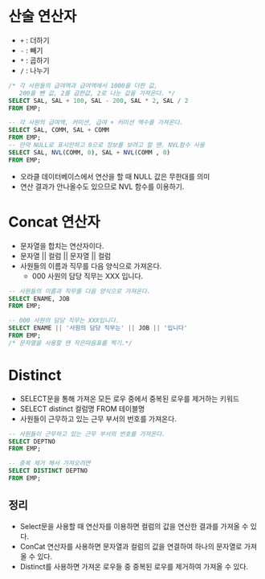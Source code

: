# 산술 연산자

- `+` : 더하기
- `-` : 빼기
- `*` : 곱하기
- `/` : 나누기

```SQL
/* 각 사원들의 급여액과 급여액에서 1000을 더한 값,
   200을 뺀 값, 2를 곱한값, 2로 나눈 값을 가져온다. */
SELECT SAL, SAL + 100, SAL - 200, SAL * 2, SAL / 2
FROM EMP;

-- 각 사원의 급여액, 커미션, 급여 + 커미션 액수를 가져온다.
SELECT SAL, COMM, SAL + COMM
FROM EMP;
-- 만약 NULL로 표시안하고 0으로 정보를 보려고 할 땐. NVL함수 사용
SELECT SAL, NVL(COMM, 0), SAL + NVL(COMM , 0)
FROM EMP;

```


- 오라클 데이터베이스에서 연산을 할 때 NULL 값은 무한대를 의미
- 연산 결과가 안나올수도 있으므로 NVL 함수를 이용하기.

# Concat 연산자

- 문자열을 합치는 연산자이다.
- 문자열 || 컬럼 || 문자열 || 컬럼
- 사원들의 이름과 직무를 다음 양식으로 가져온다.
  - 000 사원의 담당 직무는 XXX 입니다.

```SQL
-- 사원들의 이름과 직무를 다음 양식으로 가져온다.
SELECT ENAME, JOB
FROM EMP;

-- 000 사원의 담당 직무는 XXX입니다.
SELECT ENAME || '사원의 담당 직무는' || JOB || '입니다'
FROM EMP;
/* 문자열을 사용할 땐 작은따음표를 찍기.*/
```

# Distinct

- SELECT문을 통해 가져온 모든 로우 중에서 중복된 로우를 제거하는 키워드
- SELECT distinct 컬럼명 FROM 테이블명
- 사원들이 근무하고 있는 근무 부서의 번호를 가져온다.

```SQL
-- 사원들이 근무하고 있는 근무 부서의 번호를 가져온다.
SELECT DEPTNO
FROM EMP;

-- 중복 제거 해서 가져오려면
SELECT DISTINCT DEPTNO
FROM EMP;
```

## 정리

- Select문을 사용할 때 연산자를 이용하면 컬럼의 값을 연산한 결과를 가져올 수 있다.
- ConCat 연산자를 사용하면 문자열과 컬럼의 값을 연결하여 하나의 문자열로 가져올 수 있다.
- Distinct를 사용하면 가져온 로우들 중 중복된 로우를 제거하여 가져올 수 있다.